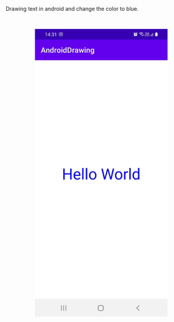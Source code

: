 Drawing text in android and change the color to blue.

<br>

<p align="center">
  <img src="./app/src/main/res/drawable/androiddrawing.jpg" width="350" alt="Bio">
</p>
